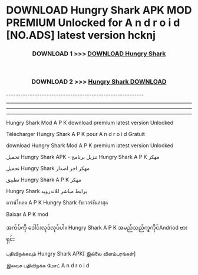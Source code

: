 # DOWNLOAD Hungry Shark  APK MOD PREMIUM Unlocked for A n d r o i d [NO.ADS] latest version hcknj 



<div align="center">

<h3>DOWNLOAD 1 >>> <a href="https://getmod2.web.app/?judul=Hungry Shark ">DOWNLOAD Hungry Shark </a></h3><br>

<h3>DOWNLOAD 2 >>> <a href="https://getmod2.web.app/?judul=Hungry Shark ">Hungry Shark  DOWNLOAD </a></h3>

</div>
----------------------------------------------------------

----------------------------------------------------------

----------------------------------------------------------

----------------------------------------------------------

Hungry Shark  Mod A P K download premium latest version Unlocked

Télécharger Hungry Shark  A P K pour A n d r o i d Gratuit

download Hungry Shark  Mod A P K premium latest version Unlocked

تحميل Hungry Shark  APK - تنزيل برنامج Hungry Shark  A P K مهكر

تحميل Hungry Shark  مهكر اخر اصدار

تطبيق Hungry Shark  A P K مهكر

Hungry Shark  برابط مباشر للاندرويد

ดาวน์โหลด A P K Hungry Shark  รับเวอร์ชันล่าสุด

Baixar A P K mod

အက်ပ်ကို ဒေါင်းလုဒ်လုပ်ပါ။ Hungry Shark  A P K အမည်သည်ကူကိုင်Andriod ဗားရှင်း

பதிவிறக்கவும் Hungry Shark  APK[ இல்லை விளம்பரங்கள்] 
 
இலவச பதிவிறக்க மோட் A n d r o i d



